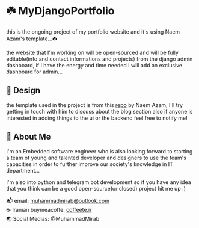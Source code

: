 # ☘️ MyDjangoPortfolio
this is the ongoing project of my portfolio website and it's using Naem Azam's template...☘️

the website that I'm working on will be open-sourced and will be fully editable(info and contact informations and projects) from the django admin dashboard, if I have the energy and time needed I will add an exclusive dashboard for admin...
## 🎨 Design
the template used in the project is from this [repo](https://github.com/naemazam/UXUI-portfolio) by Naem Azam, I'll try getting in touch with him to discuss about the blog section also if anyone is interested in adding things to the ui or the backend feel free to notify me!
## 🚀 About Me
I'm an Embedded software engineer who is also looking forward to starting a team of young and talented developer and designers to use the team's capacities in order to further improve our society's knowledge in IT department...

I'm also into python and telegram bot development so if you have any idea that you think can be a good open-source(or closed) project hit me up :)

📬 email: muhammadmirab@outlook.com\
☕️ Iranian buymeacoffe: [coffeete.ir](https://www.coffeete.ir/muhammadmirab) \
🌏 Social Medias: @MuhammadMirab